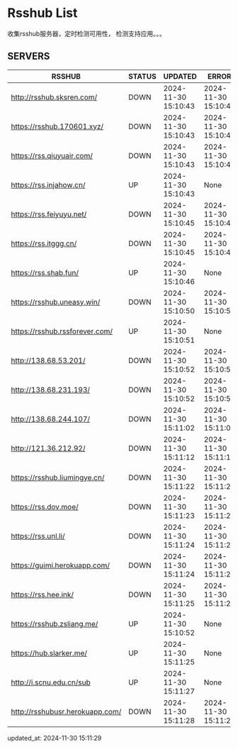 # Rsshub List

收集rsshub服务器，定时检测可用性， 检测支持应用。。。


## SERVERS

|  RSSHUB   | STATUS  | UPDATED  | ERROR  | TWITTER |  
|  ----  | ----  | ----  | ----  | ---- |  
| http://rsshub.sksren.com/ | DOWN | 2024-11-30 15:10:43 | 2024-11-30 15:10:43 |  
| https://rsshub.170601.xyz/ | DOWN | 2024-11-30 15:10:43 | 2024-11-30 15:10:43 |  
| https://rss.qiuyuair.com/ | DOWN | 2024-11-30 15:10:43 | 2024-11-30 15:10:43 |  
| https://rss.injahow.cn/ | UP | 2024-11-30 15:10:43 | None ||  
| https://rss.feiyuyu.net/ | DOWN | 2024-11-30 15:10:45 | 2024-11-30 15:10:45 |  
| https://rss.itggg.cn/ | DOWN | 2024-11-30 15:10:45 | 2024-11-30 15:10:45 |  
| https://rss.shab.fun/ | UP | 2024-11-30 15:10:46 | None ||  
| https://rsshub.uneasy.win/ | DOWN | 2024-11-30 15:10:50 | 2024-11-30 15:10:50 |  
| https://rsshub.rssforever.com/ | UP | 2024-11-30 15:10:51 | None ||  
| http://138.68.53.201/ | DOWN | 2024-11-30 15:10:52 | 2024-11-30 15:10:52 |  
| http://138.68.231.193/ | DOWN | 2024-11-30 15:10:52 | 2024-11-30 15:10:52 |  
| http://138.68.244.107/ | DOWN | 2024-11-30 15:11:02 | 2024-11-30 15:11:02 |  
| http://121.36.212.92/ | DOWN | 2024-11-30 15:11:12 | 2024-11-30 15:11:12 |  
| https://rsshub.liumingye.cn/ | DOWN | 2024-11-30 15:11:22 | 2024-11-30 15:11:22 |  
| https://rss.dov.moe/ | DOWN | 2024-11-30 15:11:23 | 2024-11-30 15:11:23 |  
| https://rss.unl.li/ | DOWN | 2024-11-30 15:11:24 | 2024-11-30 15:11:24 |  
| https://guimi.herokuapp.com/ | DOWN | 2024-11-30 15:11:24 | 2024-11-30 15:11:24 |  
| https://rss.hee.ink/ | DOWN | 2024-11-30 15:11:25 | 2024-11-30 15:11:25 |  
| https://rsshub.zsliang.me/ | UP | 2024-11-30 15:10:52 | None |OK|  
| https://hub.slarker.me/ | UP | 2024-11-30 15:11:25 | None ||  
| http://i.scnu.edu.cn/sub | UP | 2024-11-30 15:11:27 | None ||  
| http://rsshubusr.herokuapp.com/ | DOWN | 2024-11-30 15:11:28 | 2024-11-30 15:11:28 |  
  

updated_at: 2024-11-30 15:11:29  
